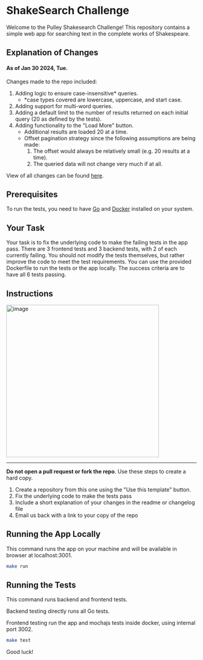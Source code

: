 # ShakeSearch Challenge

Welcome to the Pulley Shakesearch Challenge! This repository contains a simple web app for searching text in the complete works of Shakespeare.

## Explanation of Changes
#### As of Jan 30 2024, Tue.
Changes made to the repo included:
1. Adding logic to ensure case-insensitive* queries.
    - *case types covered are lowercase, uppercase, and start case.
2. Adding support for multi-word queries.
3. Adding a default limit to the number of results returned on each initial query (20 as defined by the tests).
4. Adding functionality to the "Load More" button.
    - Additional results are loaded 20 at a time.
    - Offset pagination strategy since the following assumptions are being made:
        1. The offset would always be relatively small (e.g. 20 results at a time).
        2. The queried data will not change very much if at all.

View of all changes can be found [here](https://github.com/susannasouv/ShakeSearchChallenge/compare/d776f53f32df1db390f90dbe843cb0415229f903..master).

## Prerequisites

To run the tests, you need to have [Go](https://go.dev/doc/install) and [Docker](https://docs.docker.com/engine/install/) installed on your system.

## Your Task

Your task is to fix the underlying code to make the failing tests in the app pass. There are 3 frontend tests and 3 backend tests, with 2 of each currently failing. You should not modify the tests themselves, but rather improve the code to meet the test requirements. You can use the provided Dockerfile to run the tests or the app locally. The success criteria are to have all 6 tests passing.

## Instructions

<img width="404" alt="image" src="https://github.com/ProlificLabs/shakesearch/assets/98766735/9a5b96b5-0e44-42e1-8d6e-b7a9e08df9a1">

*** 

**Do not open a pull request or fork the repo**. Use these steps to create a hard copy.

1. Create a repository from this one using the "Use this template" button.
2. Fix the underlying code to make the tests pass
3. Include a short explanation of your changes in the readme or changelog file
4. Email us back with a link to your copy of the repo

## Running the App Locally


This command runs the app on your machine and will be available in browser at localhost:3001.

```bash
make run
```

## Running the Tests

This command runs backend and frontend tests.

Backend testing directly runs all Go tests.

Frontend testing run the app and mochajs tests inside docker, using internal port 3002.

```bash
make test
```

Good luck!
